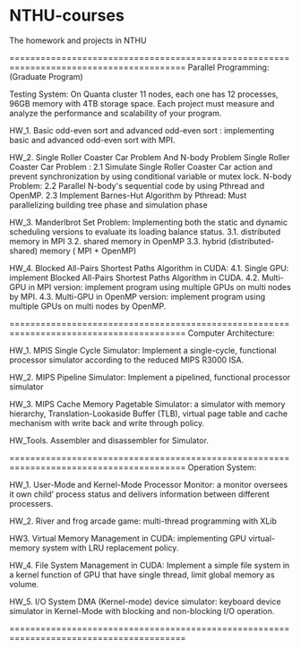 # NTHU-courses
The homework and projects in NTHU

========================================================================================
Parallel Programming: (Graduate Program)

Testing System: On Quanta cluster 11 nodes, each one has 12 processes, 96GB memory with 4TB storage space.
Each project must measure and analyze the performance and scalability of your program.

HW_1. Basic odd-even sort and advanced odd-even sort : implementing basic and advanced odd-even sort with MPI.

HW_2. Single Roller Coaster Car Problem And N-body Problem
  Single Roller Coaster Car Problem  : 
  2.1 Simulate Single Roller Coaster Car action and prevent synchronization by using conditional variable or mutex lock.
  N-body Problem:
  2.2 Parallel N-body's sequential code by using Pthread and OpenMP.
  2.3 Implement Barnes-Hut Algorithm by Pthread: Must parallelizing building tree phase and simulation phase

HW_3. Manderlbrot Set Problem: Implementing both the static and dynamic scheduling versions to evaluate its loading balance status.
   3.1. distributed memory in MPI 
   3.2. shared memory in OpenMP
   3.3. hybrid (distributed-shared) memory ( MPI + OpenMP)

HW_4. Blocked All-Pairs Shortest Paths Algorithm in CUDA:
   4.1. Single GPU: 
        implement Blocked All-Pairs Shortest Paths Algorithm in CUDA.
   4.2. Multi-GPU in MPI version: 
        implement program using multiple GPUs on multi nodes by MPI.
   4.3. Multi-GPU in OpenMP version: 
        implement program using multiple GPUs on multi nodes by OpenMP.
  
========================================================================================
Computer Architecture:

HW_1. MPIS Single Cycle Simulator: Implement a single-cycle, functional processor simulator according to the reduced MIPS R3000 ISA. 

HW_2. MIPS Pipeline Simulator: Implement a pipelined, functional processor simulator 

HW_3. MIPS Cache Memory Pagetable Simulator: a simulator with memory hierarchy, Translation-Lookaside Buffer (TLB), virtual page table and cache mechanism with write back and write through policy. 

HW_Tools. Assembler and disassembler for Simulator.

========================================================================================
Operation System:

HW_1. User-Mode and Kernel-Mode Processor Monitor: a monitor oversees it own child’ process status and delivers information between different processers.

HW_2. River and frog arcade game: multi-thread programming with XLib

HW3. Virtual Memory Management in CUDA: implementing GPU virtual-memory system with LRU replacement policy.

HW_4. File System Management in CUDA: Implement a simple file system in a kernel function of GPU that have single thread, limit global memory as volume.

HW_5. I/O System DMA (Kernel-mode) device simulator: keyboard device simulator in Kernel-Mode with blocking and non-blocking I/O operation.

========================================================================================
